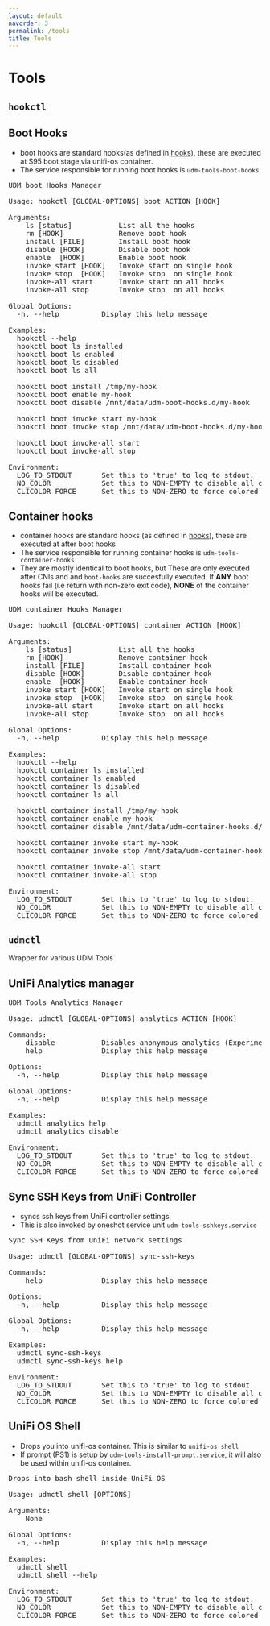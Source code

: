 ```yaml
---
layout: default
navorder: 3
permalink: /tools
title: Tools
---
```


# Tools

## `hookctl`

## Boot Hooks

- boot hooks are standard hooks(as defined in [hooks](./hooks.md)),
these are executed at S95 boot stage via unifi-os container.
- The service responsible for running boot hooks is `udm-tools-boot-hooks`

<!--diana::dynamic:hookctl-boot-help:begin-->
<pre>
UDM boot Hooks Manager

Usage: hookctl [GLOBAL-OPTIONS] boot ACTION [HOOK]

Arguments:
    ls [status]           List all the hooks
    rm [HOOK]             Remove boot hook
    install [FILE]        Install boot hook
    disable [HOOK]        Disable boot hook
    enable  [HOOK]        Enable boot hook
    invoke start [HOOK]   Invoke start on single hook
    invoke stop  [HOOK]   Invoke stop  on single hook
    invoke-all start      Invoke start on all hooks
    invoke-all stop       Invoke stop  on all hooks

Global Options:
  -h, --help          Display this help message

Examples:
  hookctl --help
  hookctl boot ls installed
  hookctl boot ls enabled
  hookctl boot ls disabled
  hookctl boot ls all

  hookctl boot install /tmp/my-hook
  hookctl boot enable my-hook
  hookctl boot disable /mnt/data/udm-boot-hooks.d/my-hook

  hookctl boot invoke start my-hook
  hookctl boot invoke stop /mnt/data/udm-boot-hooks.d/my-hook

  hookctl boot invoke-all start
  hookctl boot invoke-all stop

Environment:
  LOG_TO_STDOUT       Set this to 'true' to log to stdout.
  NO_COLOR            Set this to NON-EMPTY to disable all colors.
  CLICOLOR_FORCE      Set this to NON-ZERO to force colored output.
</pre>
<!--diana::dynamic:hookctl-boot-help:end-->

## Container hooks

- container hooks are standard hooks (as defined in [hooks](./hooks.md)),
these are executed at after boot hooks
- The service responsible for running container hooks is `udm-tools-container-hooks`
- They are mostly identical to boot hooks, but These are only executed after CNIs and and `boot-hooks` are succesfully executed. If **ANY**
boot hooks fail (i.e return with non-zero exit code), **NONE** of the container hooks will be executed.


<!--diana::dynamic:hookctl-container-help:begin-->
<pre>
UDM container Hooks Manager

Usage: hookctl [GLOBAL-OPTIONS] container ACTION [HOOK]

Arguments:
    ls [status]           List all the hooks
    rm [HOOK]             Remove container hook
    install [FILE]        Install container hook
    disable [HOOK]        Disable container hook
    enable  [HOOK]        Enable container hook
    invoke start [HOOK]   Invoke start on single hook
    invoke stop  [HOOK]   Invoke stop  on single hook
    invoke-all start      Invoke start on all hooks
    invoke-all stop       Invoke stop  on all hooks

Global Options:
  -h, --help          Display this help message

Examples:
  hookctl --help
  hookctl container ls installed
  hookctl container ls enabled
  hookctl container ls disabled
  hookctl container ls all

  hookctl container install /tmp/my-hook
  hookctl container enable my-hook
  hookctl container disable /mnt/data/udm-container-hooks.d/my-hook

  hookctl container invoke start my-hook
  hookctl container invoke stop /mnt/data/udm-container-hooks.d/my-hook

  hookctl container invoke-all start
  hookctl container invoke-all stop

Environment:
  LOG_TO_STDOUT       Set this to 'true' to log to stdout.
  NO_COLOR            Set this to NON-EMPTY to disable all colors.
  CLICOLOR_FORCE      Set this to NON-ZERO to force colored output.
</pre>
<!--diana::dynamic:hookctl-container-help:end-->


## `udmctl`
Wrapper for various UDM Tools

## UniFi Analytics manager

<!--diana::dynamic:udmctl-analytics-help:begin-->
<pre>
UDM Tools Analytics Manager

Usage: udmctl [GLOBAL-OPTIONS] analytics ACTION [HOOK]

Commands:
    disable           Disables anonymous analytics (Experimental)
    help              Display this help message

Options:
  -h, --help          Display this help message

Global Options:
  -h, --help          Display this help message

Examples:
  udmctl analytics help
  udmctl analytics disable

Environment:
  LOG_TO_STDOUT       Set this to 'true' to log to stdout.
  NO_COLOR            Set this to NON-EMPTY to disable all colors.
  CLICOLOR_FORCE      Set this to NON-ZERO to force colored output.
</pre>
<!--diana::dynamic:udmctl-analytics-help:end-->

## Sync SSH Keys from UniFi Controller

- syncs ssh keys from UniFi controller settings.
- This is also invoked by oneshot service unit `udm-tools-sshkeys.service`

<!--diana::dynamic:udmctl-sync-ssh-keys-help:begin-->
<pre>
Sync SSH Keys from UniFi network settings

Usage: udmctl [GLOBAL-OPTIONS] sync-ssh-keys

Commands:
    help              Display this help message

Options:
  -h, --help          Display this help message

Global Options:
  -h, --help          Display this help message

Examples:
  udmctl sync-ssh-keys
  udmctl sync-ssh-keys help

Environment:
  LOG_TO_STDOUT       Set this to 'true' to log to stdout.
  NO_COLOR            Set this to NON-EMPTY to disable all colors.
  CLICOLOR_FORCE      Set this to NON-ZERO to force colored output.
</pre>
<!--diana::dynamic:udmctl-sync-ssh-keys-help:end-->

## UniFi OS Shell

- Drops you into unifi-os container. This is similar to `unifi-os shell`
- If prompt (PS1) is setup by `udm-tools-install-prompt.service`,
it will also be used within unifi-os container.

<!--diana::dynamic:udmctl-shell-help:begin-->
<pre>
Drops into bash shell inside UniFi OS

Usage: udmctl shell [OPTIONS]

Arguments:
    None

Global Options:
  -h, --help          Display this help message

Examples:
  udmctl shell
  udmctl shell --help

Environment:
  LOG_TO_STDOUT       Set this to 'true' to log to stdout.
  NO_COLOR            Set this to NON-EMPTY to disable all colors.
  CLICOLOR_FORCE      Set this to NON-ZERO to force colored output.
</pre>
<!--diana::dynamic:udmctl-shell-help:end-->
